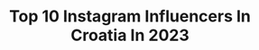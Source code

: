---
title: Top 10 Instagram Influencers In Croatia In 2023
description: >-
  Find top Instagram influencers in Croatia in 2023. Most popular hashtags: #croatia #love #hrvatska.
platform: Instagram
hits: 13
text_top: Discover the best Instagram accounts on inBeat.
text_bottom: Our platform has 13 Instagram influencers like this in Croatia for you to collaborate.
profiles:
  - username: "8rasta9"
    fullname: >-
      Borna Rastović
    bio: >-
      ⬜️Social media influencer from🇭🇷 ◻️bornarastovic89@gmail.com ◽️amb. @vitaminwellcroatia & @mirnovec_pirotehnika_ ▫️TT-460k, YT-328k
    location: "Croatia"
    followers: 226062
    engagement: 731
    commentsToLikes: 0.010480
    id: ck15rymuaacza0i19rydgsc1c
    verified: false
    hashtags: "#king, #kraljuzitka, #kingcase, #zavecerudobromdrustvu"
  - username: "hrvatska_page"
    fullname: >-
      Hrvatska 🇭🇷
    bio: >-
      -Vjera † ljubav ♡ i domovina 🇭🇷 #hrvatsk#hrvatskapage
    location: "Croatia"
    followers: 17819
    engagement: 738
    commentsToLikes: 0.008954
    id: ck14k37xynie00i193yyhxyqq
    verified: false
    hashtags: "#hrvatska, #dalmatia, #dalmacija, #hrvatskapage"
  - username: "johnlittlemoustache"
    fullname: >-
      Ivan Brčić • PHOTO & TRAVEL
    bio: >-
      •Travel, sport & lifestyle photographer based in #croatia 🇭🇷 •Professional procrastinator •Windsurfing and Sea addict •Bookings | Collaborations 》DM
    location: "Croatia"
    followers: 8633
    engagement: 781
    commentsToLikes: 0.032053
    id: ck0vxfdu2ymgr0i1946pydmyx
    verified: false
    hashtags: "#droneofficial, #welivetoexplore, #surfing, #droneglobe"
  - username: "omnieditz"
    fullname: >-
      ᴏᴍɴɪ
    bio: >-
      🖌️Editor: @luka.beslic12 📍Based in @croatia 🇭🇷 🎬Music videos on IG tv 🎬 📩Mail: luka.beslic21@gmail.com 👇TUTORIAL FOR MAKING EDIT👇
    location: "Croatia"
    followers: 18347
    engagement: 821
    commentsToLikes: 0.082893
    id: ck15puox8zpux0i19rfdw30hu
    verified: false
    hashtags: "#photoshop, #dance, #influencer, #2k20"
  - username: "anakonjuh"
    fullname: >-
      Ana Konjuh
    bio: >-
      Pro tennis player 🇭🇷
    location: "Croatia"
    followers: 31912
    engagement: 584
    commentsToLikes: 0.013774
    id: ck13agu2bqbjc0i19owu4cg69
    verified: true
    hashtags: "#birthdaygirl, #playfortheworld, #anotherweekinthebooks, #trackmondays"
  - username: "indirajoga"
    fullname: >-
      ⭐ I N D I R A ⭐ 🇭🇷
    bio: >-
      @stormyogamat INDIRASTORM @ilastrate INDIRAYOGI15 @yoga_democracy & @yogavated_athletics-INDIRA20 @paka INDIRAK @jednorthyoga, @toplus_bodyfit -INDIRA
    location: "Croatia"
    followers: 44160
    engagement: 52
    commentsToLikes: 0.039189
    id: ck0u18fd6w1800i194hkyn7u2
    verified: false
    hashtags: "#strongbody, #yogadaily, #joga, #beyou"
  - username: "nikola_cizmesija"
    fullname: >-
      Nikola Čižmešija
    bio: >-
      Warrior poet, comic and illustration artist 🇭🇷 "Without inner heat, life gets cold." Marvel,I'll get you one day. contact: nikolacizmesija02@gmail.c
    location: "Croatia"
    followers: 179395
    engagement: 696
    commentsToLikes: 0.007166
    id: ck0vv6ct3nqjt0i19in84gipo
    verified: false
    hashtags: "#comics, #punchline, #captainamerica, #futurestate"
  - username: "defectedcroatia"
    fullname: >-
      Defected Croatia
    bio: >-
      5,000 like minded house heads & 80+ DJs gather for 6 days of House Music Hedonism...❤️ —— 🗓 August 5th - 10th, 2021...🇭🇷 #DefectedCroatia
    location: "Croatia"
    followers: 33651
    engagement: 181
    commentsToLikes: 0.054337
    id: ck0tuw0tj8xco0i199zg2quam
    verified: false
    hashtags: "#defectedcroatia, #playlist, #housemusicalllifelong, #housemusic"
  - username: "ivanabrozovicc"
    fullname: >-
      Ivana Brozovic
    bio: >-
      🌸 Beauty Studio owner 🌸 Certified makeup artist / Make up educator 🌸 Certified educator for brow&lash lift 🌸 Certified permanent brow artist
    location: "Croatia"
    followers: 12570
    engagement: 509
    commentsToLikes: 0.079595
    id: ck0w1kymljv6l0i197paol4er
    verified: false
    hashtags: "#feedlife, #feed, #pixiglow, #morphebabe"
  - username: "ashley_colburn"
    fullname: >-
      
    bio: >-
      🇭🇷🇺🇸Croatian-American 🌍 Wanderer ✈️ Travel Expert 📺 Producer/Host 🏆🏆 Emmy winner 📍 🇭🇷 🎥 NEW MUSIC VIDEO 🎶 👇🏽
    location: "Croatia"
    followers: 32221
    engagement: 151
    commentsToLikes: 0.074221
    id: ck0tz9zj5poqu0i196u0rjre3
    verified: true
    hashtags: "#croatia, #love, #travel, #ashbo"
---